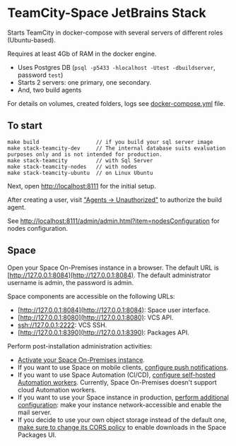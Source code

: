 # TeamCity-Space JetBrains Stack

Starts TeamCity in docker-compose with several servers of different roles (Ubuntu-based).

Requires at least 4Gb of RAM in the docker engine.

- Uses Postgres DB (`psql -p5433 -hlocalhost -Utest -dbuildserver`, password `test`)
- Starts 2 servers: one primary, one secondary.
- And, two build agents

For details on volumes, created folders, logs see [docker-compose.yml](./docker-compose.yml) file.

## To start

    make build                  // if you build your sql server image 
    make stack-teamcity-dev     // The internal database suits evaluation purposes only and is not intended for production. 
    make stack-teamcity         // with Sql Server
    make stack-teamcity-nodes   // with nodes
    make stack-teamcity-ubuntu  // on Linux Ubuntu 

Next, open [http://localhost:8111](http://localhost:8111) for the initial setup.

After creating a user, visit ["Agents -> Unauthorized"](http://localhost:8111/agents.html?tab=unauthorizedAgents) to authorize the build agent.

See [http://localhost:8111/admin/admin.html?item=nodesConfiguration](http://localhost:8111/admin/admin.html?item=nodesConfiguration) for nodes configuration.

## Space

Open your Space On-Premises instance in a browser. The default URL is [http://127.0.0.1:8084](http://127.0.0.1:8084). The default administrator username is admin, the password is admin.

Space components are accessible on the following URLs:

- [http://127.0.0.1:8084](http://127.0.0.1:8084): Space user interface.
- [http://127.0.0.1:8080](http://127.0.0.1:8080): VCS API.
- [ssh://127.0.0.1:2222](ssh://127.0.0.1:2222): VCS SSH.
- [http://127.0.0.1:8390](http://127.0.0.1:8390): Packages API.

Perform post-installation administration activities:

- [Activate your Space On-Premises instance](https://www.jetbrains.com/help/space/administration-of-space-on-premises.html#getting-a-space-product-license).
- If you want to use Space on mobile clients, [configure push notifications](https://www.jetbrains.com/help/space/administration-of-space-on-premises.html#configuring-push-notifications-for-mobile-clients).
- If you want to use Space Automation (CI/CD), [configure self-hosted Automation workers](https://www.jetbrains.com/help/space/run-steps-in-external-workers.html). Currently, Space On-Premises doesn't support cloud Automation workers.
- If you want to use your Space instance in production, [perform additional configuration](https://www.jetbrains.com/help/space/configure-space-for-docker-compose-production-environment.html): make your instance network-accessible and enable the mail server.
- If you decide to use your own object storage instead of the default one, [make sure to change its CORS policy](https://www.jetbrains.com/help/space/configure-space-for-docker-compose-production-environment.html#custom-storage-only-enable-downloads-in-space-packages) to enable downloads in the Space Packages UI.
